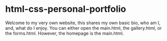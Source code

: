 # html-css-personal-portfolio

Welcome to my very own website, this shares my own basic bio, who am I, and, what do I enjoy. You can either open the main.html, the gallery.html, or the forms.html. However, the homepage is the main.html.
